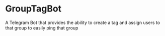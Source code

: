 # GroupTagBot
A Telegram Bot that provides the ability to create a tag and assign users to that group to easily ping that group
